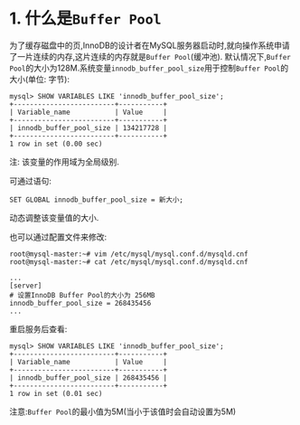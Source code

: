 # 1. 什么是`Buffer Pool`

为了缓存磁盘中的页,InnoDB的设计者在MySQL服务器启动时,就向操作系统申请了一片连续的内存,这片连续的内存就是`Buffer Pool`(缓冲池).
默认情况下,`Buffer Pool`的大小为128M.系统变量`innodb_buffer_pool_size`用于控制`Buffer Pool`的大小(单位: 字节):

```
mysql> SHOW VARIABLES LIKE 'innodb_buffer_pool_size';
+-------------------------+-----------+
| Variable_name           | Value     |
+-------------------------+-----------+
| innodb_buffer_pool_size | 134217728 |
+-------------------------+-----------+
1 row in set (0.00 sec)
```

注: 该变量的作用域为全局级别.

可通过语句:

```
SET GLOBAL innodb_buffer_pool_size = 新大小;
```

动态调整该变量值的大小.

也可以通过配置文件来修改:

```
root@mysql-master:~# vim /etc/mysql/mysql.conf.d/mysqld.cnf
root@mysql-master:~# cat /etc/mysql/mysql.conf.d/mysqld.cnf
```

```
...
[server]
# 设置InnoDB Buffer Pool的大小为 256MB
innodb_buffer_pool_size = 268435456
...
```

重启服务后查看:

```
mysql> SHOW VARIABLES LIKE 'innodb_buffer_pool_size';
+-------------------------+-----------+
| Variable_name           | Value     |
+-------------------------+-----------+
| innodb_buffer_pool_size | 268435456 |
+-------------------------+-----------+
1 row in set (0.01 sec)
```

注意:`Buffer Pool`的最小值为5M(当小于该值时会自动设置为5M)
